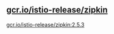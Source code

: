 
[gcr.io/istio-release/zipkin](https://hub.docker.com/r/anjia0532/istio-release.zipkin/tags/)
-----


[gcr.io/istio-release/zipkin:2.5.3](https://hub.docker.com/r/anjia0532/istio-release.zipkin/tags/)


